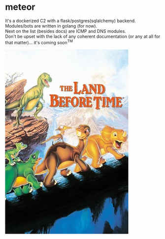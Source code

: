 # meteor

It's a dockerized C2 with a flask/postgres(sqlalchemy) backend.  Modules/bots are written in golang (for now).  
Next on the list (besides docs) are ICMP and DNS modules.  
Don't be upset with the lack of any coherent documentation (or any at all for that matter)... it's coming soon<sup>TM</sup>

![The Land Before Time](docs/images/lbft.jpeg?raw=true "Image source: Hulu.com")
